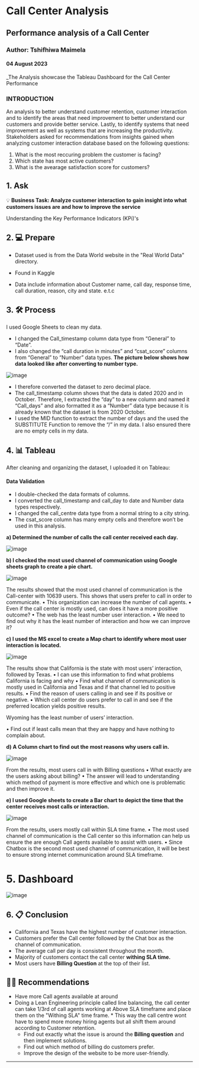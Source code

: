 # Call Center Analysis


## Performance analysis of a Call Center

### Author: Tshifhiwa Maimela
#### 04 August 2023

_The Analysis showcase the Tableau Dashboard for the Call Center Performance



### INTRODUCTION

An analysis to better understand customer retention, customer interaction and to identify the areas that need improvement to better understand our customers and provide better service. Lastly, to identify systems that need improvement as well as systems that are increasing the productivity.
Stakeholders asked for recommendations from insights gained when analyzing customer interaction database based on the following questions:
1.  What is the most reccuring problem the customer is facing?
2.  Which state has most active customers?
3.  What is the avearage satisfaction score for customers?



## 1. Ask
💡 **Business Task: Analyze customer interaction to gain insight into what customers issues are and how to improve the service**  

Understanding the Key Performance Indicators (KPi)'s 


## 2. 💻 Prepare
+ Dataset used is from the Data World website in the "Real World Data" directory.

+ Found in Kaggle
  
+ Data include information about Customer name, call day, response time, call duration, reason, city and state. e.t.c


## 3. 🛠 Process

I used Google Sheets to clean my data. 
* I changed the Call_timestamp column data type from “General” to “Date”.
* I also changed the “call duration in minutes” and “csat_score” columns from “General” to “Number” data types.
**The picture below shows how data looked like after converting to number type.**
  
![image](https://github.com/MaimelaT/Call-Center-Analysis/assets/139053059/087aad86-b940-46f8-bf4e-001c766ed9ff)
  
* I therefore converted the dataset to zero decimal place. 
* The call_timestamp column shows that the data is dated 2020 and in October. Therefore, I extracted the “day” to a new column and named it “Call_days” and also formatted it as a “Number” data type because it is already known that the dataset is from 2020 October.
* I used the MID function to extract the number of days and the used the SUBSTITUTE Function to remove the “/” in my data. I also ensured there are no empty cells in my data.

## 4. 📊 Tableau

After cleaning and organizing the dataset, I uploaded it on Tableau:

#### Data Validation

- I double-checked the data formats of columns.
- I converted the call_timestamp and call_day to date and Number data types respectively.
- I changed the call_centre data type from a normal string to a city string.
- The csat_score column has many empty cells and therefore won’t be used in this analysis.


**a)	Determined the number of calls the call center received each day.**

![image](https://github.com/MaimelaT/Call-Center-Analysis/assets/139053059/516df7bd-a045-4c75-81f8-17dad0708745)


**b)	I checked the most used channel of communication using Google sheets graph to create a pie chart.**

![image](https://github.com/MaimelaT/Call-Center-Analysis/assets/139053059/41aee828-5b8e-47da-83b8-43192b828ef3)

The results showed that the most used channel of communication is the Call-center with 10639 users. This shows that users prefer to call in order to communicate.
•	This organization can increase the number of call agents.
•	Even if the call center is mostly used, can does it have a more positive outcome?
•	The web has the least number user interaction.
•	We need to find out why it has the least number of interaction and how we can improve it?


**c)	I used the MS excel to create a Map chart to identify where most user interaction is located.**

![image](https://github.com/MaimelaT/Call-Center-Analysis/assets/139053059/8ee3477a-15e1-4786-846b-21ef59c20504)

The results show that California is the state with most users’ interaction, followed by Texas.
•	I can use this information to find what problems California is facing and why
•	Find what channel of communication is mostly used in California and Texas and if that channel led to positive results.
•	Find the reason of users calling in and see if its positive or negative.
•	Which call center do users prefer to call in and see if the preferred location yields positive results.

Wyoming has the least number of users’ interaction.

•	Find out if least calls mean that they are happy and have nothing to complain about.


**d)	A Column chart to find out the most reasons why users call in.**

![image](https://github.com/MaimelaT/Call-Center-Analysis/assets/139053059/5ffab6ed-2b85-4ce9-9a9d-c287b6913a55)

From the results, most users call in with Billing questions
•	What exactly are the users asking about billing?
•	The answer will lead to understanding which method of payment is more effective and which one is problematic and then improve it.


**e)	I used Google sheets to create a Bar chart to depict the time that the center receives most calls or interaction.**

![image](https://github.com/MaimelaT/Call-Center-Analysis/assets/139053059/dac81833-3bb2-46bb-aca8-8e71d9bf806c)

From the results, users mostly call within SLA time frame.
•	The most used channel of communication is the Call center so this information can help us ensure the are enough Call agents available to assist with users.
•	Since Chatbox is the second most used channel of communication, it will be best to ensure strong internet communication around SLA timeframe.



# 5. Dashboard


![image](https://github.com/MaimelaT/Call-Center-Analysis/assets/139053059/849eff91-f3a2-4e1f-b686-977199ae0ff3)




## 6. 📋 Conclusion

* California and Texas have the highest number of customer interaction.
* Customers prefer the Call center followed by the Chat box as the channel of communication.
* The average call per day is consistent throughout the month.
* Majority of customers contact the call center **withing SLA time.**
* Most users have **Billing Question** at the top of their list.


## 🧗‍♀️ Recommendations

* Have more Call agents available at around
* Doing a Lean Engineering principle called line balancing, the call center can take 1/3rd of call agents working at Above SLA timeframe and place them on the "Withing SLA" time frame.
      * This way the call centre wont have to spend more money hiring agents but all shift them around according to Customer retention.
  * Find out exactly what the issue is around the **Billing question** and then implement solutions.
  * Find out which method of billing do customers prefer.
  * Improve the design of the website to be more user-friendly.


 
------------------------------------------------------------------------------------------------------------------------------------------------------------------
